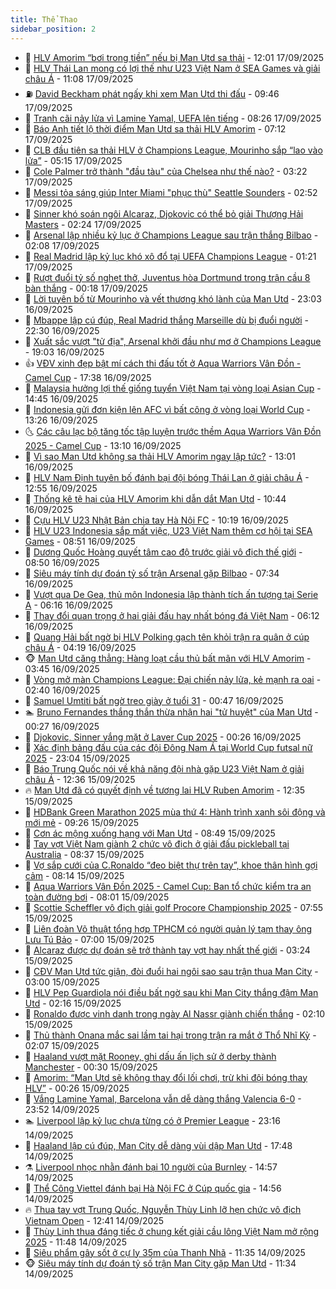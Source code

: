 ```yaml
---
title: Thể Thao
sidebar_position: 2
---
```


<!-- dantri-the-thao:START -->
- 🎡 [HLV Amorim “bơi trong tiền” nếu bị Man Utd sa thải](https://dantri.com.vn/the-thao/hlv-amorim-boi-trong-tien-neu-bi-man-utd-sa-thai-20250917185032912.htm) - 12:01 17/09/2025
- 💯 [HLV Thái Lan mong có lợi thế như U23 Việt Nam ở SEA Games và giải châu Á](https://dantri.com.vn/the-thao/hlv-thai-lan-mong-co-loi-the-nhu-u23-viet-nam-o-sea-games-va-giai-chau-a-20250917162556985.htm) - 11:08 17/09/2025
- ⛽️ [David Beckham phát ngấy khi xem Man Utd thi đấu](https://dantri.com.vn/the-thao/david-beckham-phat-ngay-khi-xem-man-utd-thi-dau-20250917155247253.htm) - 09:46 17/09/2025
- 💃 [Tranh cãi nảy lửa vì Lamine Yamal, UEFA lên tiếng](https://dantri.com.vn/the-thao/tranh-cai-nay-lua-vi-lamine-yamal-uefa-len-tieng-20250917132604487.htm) - 08:26 17/09/2025
- 🌈 [Báo Anh tiết lộ thời điểm Man Utd sa thải HLV Amorim](https://dantri.com.vn/the-thao/bao-anh-tiet-lo-thoi-diem-man-utd-sa-thai-hlv-amorim-20250917120338801.htm) - 07:12 17/09/2025
- 🦅 [CLB đầu tiên sa thải HLV ở Champions League, Mourinho sắp “lao vào lửa”](https://dantri.com.vn/the-thao/clb-dau-tien-sa-thai-hlv-o-champions-league-mourinho-sap-lao-vao-lua-20250917115831440.htm) - 05:15 17/09/2025
- 🌝 [Cole Palmer trở thành &quot;đầu tàu&quot; của Chelsea như thế nào?](https://dantri.com.vn/the-thao/cole-palmer-tro-thanh-dau-tau-cua-chelsea-nhu-the-nao-20250917102211964.htm) - 03:22 17/09/2025
- 🚀 [Messi tỏa sáng giúp Inter Miami &quot;phục thù&quot; Seattle Sounders](https://dantri.com.vn/the-thao/messi-toa-sang-giup-inter-miami-phuc-thu-seattle-sounders-20250917095243804.htm) - 02:52 17/09/2025
- 🎉 [Sinner khó soán ngôi Alcaraz, Djokovic có thể bỏ giải Thượng Hải Masters](https://dantri.com.vn/the-thao/sinner-kho-soan-ngoi-alcaraz-djokovic-co-the-bo-giai-thuong-hai-masters-20250917092043769.htm) - 02:24 17/09/2025
- 📝 [Arsenal lập nhiều kỷ lục ở Champions League sau trận thắng Bilbao](https://dantri.com.vn/the-thao/arsenal-lap-nhieu-ky-luc-o-champions-league-sau-tran-thang-bilbao-20250917082931989.htm) - 02:08 17/09/2025
- 🦄 [Real Madrid lập kỷ lục khó xô đổ tại UEFA Champions League](https://dantri.com.vn/the-thao/real-madrid-lap-ky-luc-kho-xo-do-tai-uefa-champions-league-20250917081326308.htm) - 01:21 17/09/2025
- 🎉 [Rượt đuổi tỷ số nghẹt thở, Juventus hòa Dortmund trong trận cầu 8 bàn thắng](https://dantri.com.vn/the-thao/ruot-duoi-ty-so-nghet-tho-juventus-hoa-dortmund-trong-tran-cau-8-ban-thang-20250917071237528.htm) - 00:18 17/09/2025
- 💼 [Lời tuyên bố từ Mourinho và vết thương khó lành của Man Utd](https://dantri.com.vn/the-thao/loi-tuyen-bo-tu-mourinho-va-vet-thuong-kho-lanh-cua-man-utd-20250917024421864.htm) - 23:03 16/09/2025
- 🤡 [Mbappe lập cú đúp, Real Madrid thắng Marseille dù bị đuổi người](https://dantri.com.vn/the-thao/mbappe-lap-cu-dup-real-madrid-thang-marseille-du-bi-duoi-nguoi-20250917052924557.htm) - 22:30 16/09/2025
- 🦆 [Xuất sắc vượt &quot;tử địa&quot;, Arsenal khởi đầu như mơ ở Champions League](https://dantri.com.vn/the-thao/xuat-sac-vuot-tu-dia-arsenal-khoi-dau-nhu-mo-o-champions-league-20250917020307695.htm) - 19:03 16/09/2025
- 👍 [VĐV xinh đẹp bật mí cách thi đấu tốt ở Aqua Warriors Vân Đồn - Camel Cup](https://dantri.com.vn/the-thao/vdv-xinh-dep-bat-mi-cach-thi-dau-tot-o-aqua-warriors-van-don-camel-cup-20250916120521852.htm) - 17:38 16/09/2025
- 💼 [Malaysia hưởng lợi thế giống tuyển Việt Nam tại vòng loại Asian Cup](https://dantri.com.vn/the-thao/malaysia-huong-loi-the-giong-tuyen-viet-nam-tai-vong-loai-asian-cup-20250916204745034.htm) - 14:45 16/09/2025
- 🦒 [Indonesia gửi đơn kiện lên AFC vì bất công ở vòng loại World Cup](https://dantri.com.vn/the-thao/indonesia-gui-don-kien-len-afc-vi-bat-cong-o-vong-loai-world-cup-20250916202604408.htm) - 13:26 16/09/2025
- 🌜 [Các câu lạc bộ tăng tốc tập luyện trước thềm Aqua Warriors Vân Đồn 2025 - Camel Cup](https://dantri.com.vn/the-thao/cac-cau-lac-bo-tang-toc-tap-luyen-truoc-them-aqua-warriors-van-don-2025-camel-cup-20250916194719870.htm) - 13:10 16/09/2025
- 🦆 [Vì sao Man Utd không sa thải HLV Amorim ngay lập tức?](https://dantri.com.vn/the-thao/vi-sao-man-utd-khong-sa-thai-hlv-amorim-ngay-lap-tuc-20250916193250907.htm) - 13:01 16/09/2025
- 💪 [HLV Nam Định tuyên bố đánh bại đội bóng Thái Lan ở giải châu Á](https://dantri.com.vn/the-thao/hlv-nam-dinh-tuyen-bo-danh-bai-doi-bong-thai-lan-o-giai-chau-a-20250916195449584.htm) - 12:55 16/09/2025
- 🧠 [Thống kê tệ hại của HLV Amorim khi dẫn dắt Man Utd](https://dantri.com.vn/the-thao/thong-ke-te-hai-cua-hlv-amorim-khi-dan-dat-man-utd-20250916165605983.htm) - 10:44 16/09/2025
- 🦄 [Cựu HLV U23 Nhật Bản chia tay Hà Nội FC](https://dantri.com.vn/the-thao/cuu-hlv-u23-nhat-ban-chia-tay-ha-noi-fc-20250916171854494.htm) - 10:19 16/09/2025
- 🥸 [HLV U23 Indonesia sắp mất việc, U23 Việt Nam thêm cơ hội tại SEA Games](https://dantri.com.vn/the-thao/hlv-u23-indonesia-sap-mat-viec-u23-viet-nam-them-co-hoi-tai-sea-games-20250916153644074.htm) - 08:51 16/09/2025
- 🤠 [Dương Quốc Hoàng quyết tâm cao độ trước giải vô địch thế giới](https://dantri.com.vn/the-thao/duong-quoc-hoang-quyet-tam-cao-do-truoc-giai-vo-dich-the-gioi-20250916182959309.htm) - 08:50 16/09/2025
- 👺 [Siêu máy tính dự đoán tỷ số trận Arsenal gặp Bilbao](https://dantri.com.vn/the-thao/sieu-may-tinh-du-doan-ty-so-tran-arsenal-gap-bilbao-20250916143346976.htm) - 07:34 16/09/2025
- 📝 [Vượt qua De Gea, thủ môn Indonesia lập thành tích ấn tượng tại Serie A](https://dantri.com.vn/the-thao/vuot-qua-de-gea-thu-mon-indonesia-lap-thanh-tich-an-tuong-tai-serie-a-20250916130638405.htm) - 06:16 16/09/2025
- 🦆 [Thay đổi quan trọng ở hai giải đấu hay nhất bóng đá Việt Nam](https://dantri.com.vn/the-thao/thay-doi-quan-trong-o-hai-giai-dau-hay-nhat-bong-da-viet-nam-20250916121133215.htm) - 06:12 16/09/2025
- 🥳 [Quang Hải bất ngờ bị HLV Polking gạch tên khỏi trận ra quân ở cúp châu Á](https://dantri.com.vn/the-thao/quang-hai-bat-ngo-bi-hlv-polking-gach-ten-khoi-tran-ra-quan-o-cup-chau-a-20250916111931395.htm) - 04:19 16/09/2025
- 🐵 [Man Utd căng thẳng: Hàng loạt cầu thủ bất mãn với HLV Amorim](https://dantri.com.vn/the-thao/man-utd-cang-thang-hang-loat-cau-thu-bat-man-voi-hlv-amorim-20250916103632209.htm) - 03:45 16/09/2025
- 🤩 [Vòng mở màn Champions League: Đại chiến nảy lửa, kẻ mạnh ra oai](https://dantri.com.vn/the-thao/vong-mo-man-champions-league-dai-chien-nay-lua-ke-manh-ra-oai-20250916093908110.htm) - 02:40 16/09/2025
- 🤠 [Samuel Umtiti bất ngờ treo giày ở tuổi 31](https://dantri.com.vn/the-thao/samuel-umtiti-bat-ngo-treo-giay-o-tuoi-31-20250916074418977.htm) - 00:47 16/09/2025
- 🏊 [Bruno Fernandes thắng thắn thừa nhận hai &quot;tử huyệt&quot; của Man Utd](https://dantri.com.vn/the-thao/bruno-fernandes-thang-than-thua-nhan-hai-tu-huyet-cua-man-utd-20250916072506546.htm) - 00:27 16/09/2025
- 🗽 [Djokovic, Sinner vắng mặt ở Laver Cup 2025](https://dantri.com.vn/the-thao/djokovic-sinner-vang-mat-o-laver-cup-2025-20250916072852643.htm) - 00:26 16/09/2025
- 🚀 [Xác định bảng đấu của các đội Đông Nam Á tại World Cup futsal nữ 2025](https://dantri.com.vn/the-thao/xac-dinh-bang-dau-cua-cac-doi-dong-nam-a-tai-world-cup-futsal-nu-2025-20250915225520869.htm) - 23:04 15/09/2025
- 🎉 [Báo Trung Quốc nói về khả năng đội nhà gặp U23 Việt Nam ở giải châu Á](https://dantri.com.vn/the-thao/bao-trung-quoc-noi-ve-kha-nang-doi-nha-gap-u23-viet-nam-o-giai-chau-a-20250915190623309.htm) - 12:36 15/09/2025
- 🔥 [Man Utd đã có quyết định về tương lai HLV Ruben Amorim](https://dantri.com.vn/the-thao/man-utd-da-co-quyet-dinh-ve-tuong-lai-hlv-ruben-amorim-20250915193513457.htm) - 12:35 15/09/2025
- 🎉 [HDBank Green Marathon 2025 mùa thứ 4: Hành trình xanh sôi động và mới mẻ](https://dantri.com.vn/the-thao/hdbank-green-marathon-2025-mua-thu-4-hanh-trinh-xanh-soi-dong-va-moi-me-20250915160334054.htm) - 09:26 15/09/2025
- 🎡 [Cơn ác mộng xuống hạng với Man Utd](https://dantri.com.vn/the-thao/con-ac-mong-xuong-hang-voi-man-utd-20250915132153414.htm) - 08:49 15/09/2025
- 🐻 [Tay vợt Việt Nam giành 2 chức vô địch ở giải đấu pickleball tại Australia](https://dantri.com.vn/the-thao/tay-vot-viet-nam-gianh-2-chuc-vo-dich-o-giai-dau-pickleball-tai-australia-20250915113230788.htm) - 08:37 15/09/2025
- 🌊 [Vợ sắp cưới của C.Ronaldo “đeo biệt thự trên tay”, khoe thân hình gợi cảm](https://dantri.com.vn/the-thao/vo-sap-cuoi-cua-cronaldo-deo-biet-thu-tren-tay-khoe-than-hinh-goi-cam-20250915151442849.htm) - 08:14 15/09/2025
- 💃 [Aqua Warriors Vân Đồn 2025 - Camel Cup: Ban tổ chức kiểm tra an toàn đường bơi](https://dantri.com.vn/the-thao/aqua-warriors-van-don-2025-camel-cup-ban-to-chuc-kiem-tra-an-toan-duong-boi-20250915145706372.htm) - 08:01 15/09/2025
- 🤔 [Scottie Scheffler vô địch giải golf Procore Championship 2025](https://dantri.com.vn/the-thao/scottie-scheffler-vo-dich-giai-golf-procore-championship-2025-20250915155323558.htm) - 07:55 15/09/2025
- 🤭 [Liên đoàn Võ thuật tổng hợp TPHCM có người quản lý tạm thay ông Lưu Tú Bảo](https://dantri.com.vn/the-thao/lien-doan-vo-thuat-tong-hop-tphcm-co-nguoi-quan-ly-tam-thay-ong-luu-tu-bao-20250915122130967.htm) - 07:00 15/09/2025
- 👹 [Alcaraz được dự đoán sẽ trở thành tay vợt hay nhất thế giới](https://dantri.com.vn/the-thao/alcaraz-duoc-du-doan-se-tro-thanh-tay-vot-hay-nhat-the-gioi-20250915102258929.htm) - 03:24 15/09/2025
- 🗽 [CĐV Man Utd tức giận, đòi đuổi hai ngôi sao sau trận thua Man City](https://dantri.com.vn/the-thao/cdv-man-utd-tuc-gian-doi-duoi-hai-ngoi-sao-sau-tran-thua-man-city-20250915095841350.htm) - 03:00 15/09/2025
- 🥳 [HLV Pep Guardiola nói điều bất ngờ sau khi Man City thắng đậm Man Utd](https://dantri.com.vn/the-thao/hlv-pep-guardiola-noi-dieu-bat-ngo-sau-khi-man-city-thang-dam-man-utd-20250915080413514.htm) - 02:16 15/09/2025
- 💃 [Ronaldo được vinh danh trong ngày Al Nassr giành chiến thắng](https://dantri.com.vn/the-thao/ronaldo-duoc-vinh-danh-trong-ngay-al-nassr-gianh-chien-thang-20250915082902941.htm) - 02:10 15/09/2025
- 🧰 [Thủ thành Onana mắc sai lầm tai hại trong trận ra mắt ở Thổ Nhĩ Kỳ](https://dantri.com.vn/the-thao/thu-thanh-onana-mac-sai-lam-tai-hai-trong-tran-ra-mat-o-tho-nhi-ky-20250915073623814.htm) - 02:07 15/09/2025
- 💪 [Haaland vượt mặt Rooney, ghi dấu ấn lịch sử ở derby thành Manchester](https://dantri.com.vn/the-thao/haaland-vuot-mat-rooney-ghi-dau-an-lich-su-o-derby-thanh-manchester-20250915065350519.htm) - 00:30 15/09/2025
- 🚀 [Amorim: “Man Utd sẽ không thay đổi lối chơi, trừ khi đội bóng thay HLV”](https://dantri.com.vn/the-thao/amorim-man-utd-se-khong-thay-doi-loi-choi-tru-khi-doi-bong-thay-hlv-20250915071756976.htm) - 00:26 15/09/2025
- 🤠 [Vắng Lamine Yamal, Barcelona vẫn dễ dàng thắng Valencia 6-0](https://dantri.com.vn/the-thao/vang-lamine-yamal-barcelona-van-de-dang-thang-valencia-6-0-20250915064856019.htm) - 23:52 14/09/2025
- 🏊 [Liverpool lập kỷ lục chưa từng có ở Premier League](https://dantri.com.vn/the-thao/liverpool-lap-ky-luc-chua-tung-co-o-premier-league-20250915002151179.htm) - 23:16 14/09/2025
- 🦄 [Haaland lập cú đúp, Man City dễ dàng vùi dập Man Utd](https://dantri.com.vn/the-thao/haaland-lap-cu-dup-man-city-de-dang-vui-dap-man-utd-20250914221554236.htm) - 17:48 14/09/2025
- ⚗️ [Liverpool nhọc nhằn đánh bại 10 người của Burnley](https://dantri.com.vn/the-thao/liverpool-nhoc-nhan-danh-bai-10-nguoi-cua-burnley-20250914215238153.htm) - 14:57 14/09/2025
- 🥷 [Thể Công Viettel đánh bại Hà Nội FC ở Cúp quốc gia](https://dantri.com.vn/the-thao/the-cong-viettel-danh-bai-ha-noi-fc-o-cup-quoc-gia-20250914222120793.htm) - 14:56 14/09/2025
- 🔥 [Thua tay vợt Trung Quốc, Nguyễn Thùy Linh lỡ hẹn chức vô địch Vietnam Open](https://dantri.com.vn/the-thao/thua-tay-vot-trung-quoc-nguyen-thuy-linh-lo-hen-chuc-vo-dich-vietnam-open-20250914191419658.htm) - 12:41 14/09/2025
- 🦅 [Thùy Linh thua đáng tiếc ở chung kết giải cầu lông Việt Nam mở rộng 2025](https://dantri.com.vn/the-thao/thuy-linh-thua-dang-tiec-o-chung-ket-giai-cau-long-viet-nam-mo-rong-2025-20250914184149325.htm) - 11:48 14/09/2025
- 🌝 [Siêu phẩm gây sốt ở cự ly 35m của Thanh Nhã](https://dantri.com.vn/the-thao/sieu-pham-gay-sot-o-cu-ly-35m-cua-thanh-nha-20250914181652421.htm) - 11:35 14/09/2025
- 🐵 [Siêu máy tính dự đoán tỷ số trận Man City gặp Man Utd](https://dantri.com.vn/the-thao/sieu-may-tinh-du-doan-ty-so-tran-man-city-gap-man-utd-20250914183427035.htm) - 11:34 14/09/2025<!-- dantri-the-thao:END -->
